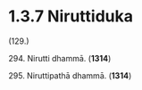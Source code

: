

# 1.3.7 Niruttiduka




(129.)

294\. Nirutti dhammā. (**1314**)

295\. Niruttipathā dhammā. (**1314**)



